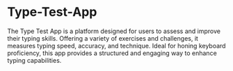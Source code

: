 # Type-Test-App
 The Type Test App is a platform designed for users to assess and improve their typing skills. Offering a variety of exercises and challenges, it measures typing speed, accuracy, and technique. Ideal for honing keyboard proficiency, this app provides a structured and engaging way to enhance typing capabilities.
